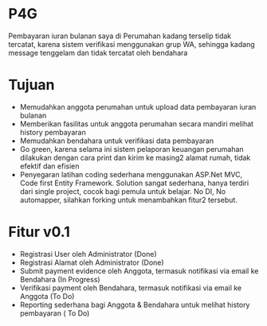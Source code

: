 # P4G
Pembayaran iuran bulanan saya di Perumahan kadang terselip tidak tercatat, karena sistem verifikasi menggunakan grup WA, sehingga kadang message tenggelam dan tidak tercatat oleh bendahara

# Tujuan
- Memudahkan anggota perumahan untuk upload data pembayaran iuran bulanan
- Memberikan fasilitas untuk anggota perumahan secara mandiri melihat history pembayaran
- Memudahkan bendahara untuk verifikasi data pembayaran
- Go green, karena selama ini sistem pelaporan keuangan perumahan dilakukan dengan cara print dan kirim ke masing2 alamat rumah, tidak efektif dan efisien
- Penyegaran latihan coding sederhana menggunakan ASP.Net MVC, Code first Entity Framework. Solution sangat sederhana, hanya terdiri dari single project, cocok bagi pemula untuk belajar. No DI, No automapper, silahkan forking untuk menambahkan fitur2 tersebut.

# Fitur v0.1
- Registrasi User oleh Administrator (Done)
- Registrasi Alamat oleh Administrator (Done)
- Submit payment evidence oleh Anggota, termasuk notifikasi via email ke Bendahara (In Progress)
- Verifikasi payment oleh Bendahara, termasuk notifikasi via email ke Anggota (To Do)
- Reporting sederhana bagi Anggota & Bendahara untuk melihat history pembayaran ( To Do)
